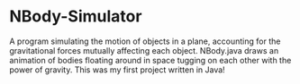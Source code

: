 # NBody-Simulator
A program simulating the motion of objects in a plane, accounting for the gravitational forces mutually affecting each object. NBody.java draws an animation of bodies floating around in space tugging on each other with the power of gravity.
This was my first project written in Java!
